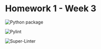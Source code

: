 # Homework 1 - Week 3

![Python package](https://github.com/vcu-liuv/root_homework1/workflows/Python%20package/badge.svg)

![Pylint](https://github.com/vcu-liuv/root_homework1/workflows/Pylint/badge.svg)

![Super-Linter](https://github.com/vcu-liuv/root_homework1/workflows/Super-Linter/badge.svg)
